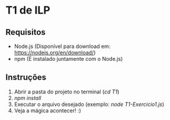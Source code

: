 # T1 de ILP  

## Requisitos  
* Node.js (Disponível para download em: https://nodejs.org/en/download/)  
* npm (É instalado juntamente com o Node.js)  

## Instruções  
1. Abrir a pasta do projeto no terminal (*cd T1*)  
2. _*npm install*_  
3. Executar o arquivo desejado (exemplo: _*node T1-Exercicio1.js*_)  
4. Veja a mágica acontecer! :)  

